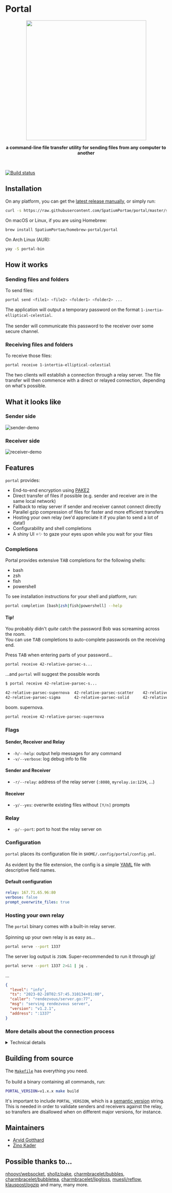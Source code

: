 # Portal

<p align="center">
<img src="https://user-images.githubusercontent.com/6842167/172497072-e196c2d0-f0f9-4039-83f4-5d7e056e97cf.png" width="375" height="auto">
</p>
<p align="center" style="font-weight: bold;">
a command-line file transfer utility for sending files from any computer to another
</p>
  
<br>

[![Build status](https://img.shields.io/github/actions/workflow/status/SpatiumPortae/portal/ci.yml?branch=master)](https://img.shields.io/github/actions/workflow/status/SpatiumPortae/portal/ci.yml?branch=master)


## Installation

On any platform, you can get the [latest release manually](https://github.com/SpatiumPortae/portal/releases/latest), or simply run:

```bash
curl -s https://raw.githubusercontent.com/SpatiumPortae/portal/master/scripts/install.sh | bash
```

On macOS or Linux, if you are using Homebrew:
```bash
brew install SpatiumPortae/homebrew-portal/portal
```

On Arch Linux (AUR):
```bash
yay -S portal-bin
```

## How it works

### Sending files and folders

To send files:

```bash
portal send <file1> <file2> <folder1> <folder2> ...
```

The application will output a temporary password on the format `1-inertia-elliptical-celestial`.
<br><br>
The sender will communicate this password to the receiver over some secure channel.

### Receiving files and folders

To receive those files:

```bash
portal receive 1-intertia-elliptical-celestial
```

The two clients will establish a connection through a relay server. The file transfer will then commence with a direct or relayed connection, depending on what's possible.

## What it looks like

### Sender side

![sender-demo](./assets/sender-demo.gif)

### Receiver side

![receiver-demo](./assets/receiver-demo.gif)

## Features

`portal` provides:

- End-to-end encryption using [PAKE2](https://en.wikipedia.org/wiki/Password-authenticated_key_agreement)
- Direct transfer of files if possible (e.g. sender and receiver are in the same local network)
- Fallback to relay server if sender and receiver cannot connect directly
- Parallel gzip compression of files for faster and more efficient transfers
- Hosting your own relay (we'd appreciate it if you plan to send a lot of data!)
- Configurability and shell completions
- A shiny UI ⭐✨ to gaze your eyes upon while you wait for your files

### Completions

Portal provides extensive <kbd>TAB</kbd> completions for the following shells:

- bash
- zsh
- fish
- powershell

To see installation instructions for your shell and platform, run:

```bash
portal completion [bash|zsh|fish|powershell] --help
```

#### Tip!

You probably didn't _quite_ catch the password Bob was screaming across the room.
<br>
You can use <kbd>TAB</kbd> completions to auto-complete passwords on the receiving end.

Press <kbd>TAB</kbd> when entering parts of your password...
```bash
portal receive 42-relative-parsec-s...
```

...and `portal` will suggest the possible words
```bash
$ portal receive 42-relative-parsec-s...

42-relative-parsec-supernova  42-relative-parsec-scatter    42-relative-parsec-solar      42-relative-parsec-spin       42-relative-parsec-static     
42-relative-parsec-sigma      42-relative-parsec-solid      42-relative-parsec-star       42-relative-parsec-storm      42-relative-parsec-system
```

boom. supernova.
```bash
portal receive 42-relative-parsec-supernova
```

### Flags

#### Sender, Receiver and Relay

- `-h/--help`: output help messages for any command
- `-v/--verbose`: log debug info to file

#### Sender and Receiver

- `-r/--relay`: address of the relay server (`:8080`, `myrelay.io:1234`, ...)

#### Receiver

- `-y/--yes`: overwrite existing files without `[Y/n]` prompts

### Relay

- `-p/--port`: port to host the relay server on

### Configuration

`portal` places its configuration file in `$HOME/.config/portal/config.yml`.
<br><br>
As evident by the file extension, the config is a simple [YAML](https://yaml.org/) file with descriptive field names.

#### Default configuration
```yaml
relay: 167.71.65.96:80
verbose: false
prompt_overwrite_files: true
```

### Hosting your own relay

The `portal` binary comes with a built-in relay server.
<br><br>
Spinning up your own relay is as easy as...
```bash
portal serve --port 1337
```

The server log output is `JSON`. Super-recommended to run it through [jq](https://github.com/stedolan/jq)!
```bash
portal serve --port 1337 2>&1 | jq .
```
...
```json
{
  "level": "info",
  "ts": "2023-02-28T02:57:45.310134+01:00",
  "caller": "rendezvous/server.go:77",
  "msg": "serving rendezvous server",
  "version": "v1.2.1",
  "address": ":1337"
}
```

### More details about the connection process

<details>
<summary>Technical details</summary>
  
### Technical details

The connection between the sender and the server is negotiated using a intermediary server (relay).
<br><br>
The relay server is used to negotiate a secure encrypted channel while never seeing the contents of files nor the temporary password.

The communication works as follows:

- `sender` connects to `relay`
- `relay` allocates a numerical ID to the sender and sends it to the `sender`
- `sender` generates and outputs the password (starting with the ID) to the terminal, hashes the password and sends it to the `relay`
- `receiver` hashes the password (which has been communicated over some secure channel) and sends it to the `relay`
- When both the `sender` and the `receiver` have sent the hashed password to the `relay`, the cryptographic exchange starts
- During the cryptographic exchange, the `relay`, well, relays messages from the `sender` to the `receiver` and vice-versa
- Once the cryptographic exchange is done, every message sent by the `sender` and `receiver` is encrypted, and the `relay` cannot see their contents
- The file transfer is about to begin, and can commence in two ways: 
  1. The `sender` and `receiver` are in the same local network or can be reached directly by IP in some other way
     - In this case, the `sender` and `receiver` will happily send the files to each other directly. The `relay` will close down for this connection.
  2. The `sender` and `receiver` are not on the same local network, or cannot reach each other directly. The transfer will go through the `relay`, which will continue to relay encrypted messages until the file transfer is completed

</details>

## Building from source

The [`Makefile`](Makefile) has everything you need. 
<br><br>
To build a binary containing all commands, run:
```bash
PORTAL_VERSION=v1.x.x make build
```

It's important to include `PORTAL_VERSION`, which is a [semantic version](https://semver.org/) string. This is needed
in order to validate senders and receivers against the relay, so transfers are disallowed
when on different major versions, for instance.

## Maintainers

- [Arvid Gotthard](https://github.com/mellonnen)
- [Zino Kader](https://github.com/ZinoKader)

## Possible thanks to...

[nhooyr/websocket](https://github.com/nhooyr/websocket), [shollz/pake](https://github.com/schollz/pake), [charmbracelet/bubbles](https://github.com/charmbracelet/bubbles), [charmbracelet/bubbletea](https://github.com/charmbracelet/bubbletea), [charmbracelet/lipgloss](https://github.com/charmbracelet/lipgloss), [muesli/reflow](https://github.com/muesli/reflow), [klauspost/pgzip](https://github.com/klauspost/pgzip) and many, many more.
